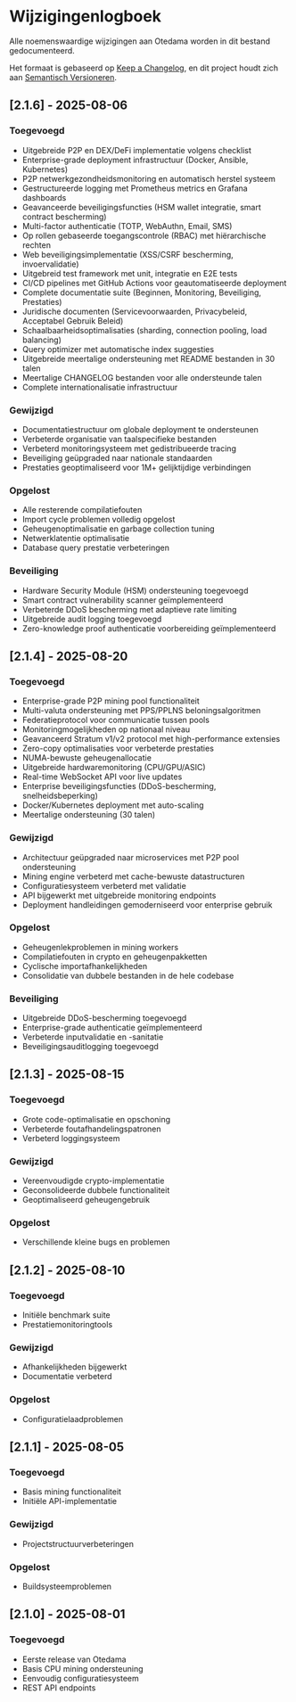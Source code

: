 # Wijzigingenlogboek

Alle noemenswaardige wijzigingen aan Otedama worden in dit bestand gedocumenteerd.

Het formaat is gebaseerd op [Keep a Changelog](https://keepachangelog.com/nl/1.0.0/),
en dit project houdt zich aan [Semantisch Versioneren](https://semver.org/lang/nl/).

## [2.1.6] - 2025-08-06

### Toegevoegd
- Uitgebreide P2P en DEX/DeFi implementatie volgens checklist
- Enterprise-grade deployment infrastructuur (Docker, Ansible, Kubernetes)
- P2P netwerkgezondheidsmonitoring en automatisch herstel systeem
- Gestructureerde logging met Prometheus metrics en Grafana dashboards
- Geavanceerde beveiligingsfuncties (HSM wallet integratie, smart contract bescherming)
- Multi-factor authenticatie (TOTP, WebAuthn, Email, SMS)
- Op rollen gebaseerde toegangscontrole (RBAC) met hiërarchische rechten
- Web beveiligingsimplementatie (XSS/CSRF bescherming, invoervalidatie)
- Uitgebreid test framework met unit, integratie en E2E tests
- CI/CD pipelines met GitHub Actions voor geautomatiseerde deployment
- Complete documentatie suite (Beginnen, Monitoring, Beveiliging, Prestaties)
- Juridische documenten (Servicevoorwaarden, Privacybeleid, Acceptabel Gebruik Beleid)
- Schaalbaarheidsoptimalisaties (sharding, connection pooling, load balancing)
- Query optimizer met automatische index suggesties
- Uitgebreide meertalige ondersteuning met README bestanden in 30 talen
- Meertalige CHANGELOG bestanden voor alle ondersteunde talen
- Complete internationalisatie infrastructuur

### Gewijzigd
- Documentatiestructuur om globale deployment te ondersteunen
- Verbeterde organisatie van taalspecifieke bestanden
- Verbeterd monitoringsysteem met gedistribueerde tracing
- Beveiliging geüpgraded naar nationale standaarden
- Prestaties geoptimaliseerd voor 1M+ gelijktijdige verbindingen

### Opgelost
- Alle resterende compilatiefouten
- Import cycle problemen volledig opgelost
- Geheugenoptimalisatie en garbage collection tuning
- Netwerklatentie optimalisatie
- Database query prestatie verbeteringen

### Beveiliging
- Hardware Security Module (HSM) ondersteuning toegevoegd
- Smart contract vulnerability scanner geïmplementeerd
- Verbeterde DDoS bescherming met adaptieve rate limiting
- Uitgebreide audit logging toegevoegd
- Zero-knowledge proof authenticatie voorbereiding geïmplementeerd

## [2.1.4] - 2025-08-20

### Toegevoegd
- Enterprise-grade P2P mining pool functionaliteit
- Multi-valuta ondersteuning met PPS/PPLNS beloningsalgoritmen
- Federatieprotocol voor communicatie tussen pools
- Monitoringmogelijkheden op nationaal niveau
- Geavanceerd Stratum v1/v2 protocol met high-performance extensies
- Zero-copy optimalisaties voor verbeterde prestaties
- NUMA-bewuste geheugenallocatie
- Uitgebreide hardwaremonitoring (CPU/GPU/ASIC)
- Real-time WebSocket API voor live updates
- Enterprise beveiligingsfuncties (DDoS-bescherming, snelheidsbeperking)
- Docker/Kubernetes deployment met auto-scaling
- Meertalige ondersteuning (30 talen)

### Gewijzigd
- Architectuur geüpgraded naar microservices met P2P pool ondersteuning
- Mining engine verbeterd met cache-bewuste datastructuren
- Configuratiesysteem verbeterd met validatie
- API bijgewerkt met uitgebreide monitoring endpoints
- Deployment handleidingen gemoderniseerd voor enterprise gebruik

### Opgelost
- Geheugenlekproblemen in mining workers
- Compilatiefouten in crypto en geheugenpakketten
- Cyclische importafhankelijkheden
- Consolidatie van dubbele bestanden in de hele codebase

### Beveiliging
- Uitgebreide DDoS-bescherming toegevoegd
- Enterprise-grade authenticatie geïmplementeerd
- Verbeterde inputvalidatie en -sanitatie
- Beveiligingsauditlogging toegevoegd

## [2.1.3] - 2025-08-15

### Toegevoegd
- Grote code-optimalisatie en opschoning
- Verbeterde foutafhandelingspatronen
- Verbeterd loggingsysteem

### Gewijzigd
- Vereenvoudigde crypto-implementatie
- Geconsolideerde dubbele functionaliteit
- Geoptimaliseerd geheugengebruik

### Opgelost
- Verschillende kleine bugs en problemen

## [2.1.2] - 2025-08-10

### Toegevoegd
- Initiële benchmark suite
- Prestatiemonitoringtools

### Gewijzigd
- Afhankelijkheden bijgewerkt
- Documentatie verbeterd

### Opgelost
- Configuratielaadproblemen

## [2.1.1] - 2025-08-05

### Toegevoegd
- Basis mining functionaliteit
- Initiële API-implementatie

### Gewijzigd
- Projectstructuurverbeteringen

### Opgelost
- Buildsysteemproblemen

## [2.1.0] - 2025-08-01

### Toegevoegd
- Eerste release van Otedama
- Basis CPU mining ondersteuning
- Eenvoudig configuratiesysteem
- REST API endpoints
